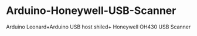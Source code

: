 # Arduino-Honeywell-USB-Scanner
Arduino Leonard+Arduino USB host shiled+ Honeywell OH430 USB Scanner
